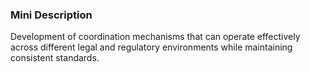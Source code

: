 ### Mini Description

Development of coordination mechanisms that can operate effectively across different legal and regulatory environments while maintaining consistent standards.
